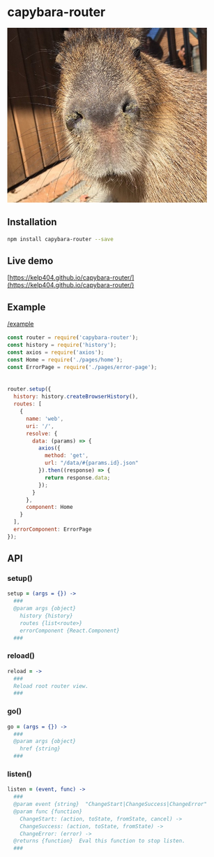 # capybara-router
<img src="_capybara.jpg" height="400px"/>

## Installation
```bash
npm install capybara-router --save
```


## Live demo
[https://kelp404.github.io/capybara-router/](https://kelp404.github.io/capybara-router/)


## Example
[/example](/example)
```js
const router = require('capybara-router');
const history = require('history');
const axios = require('axios');
const Home = require('./pages/home');
const ErrorPage = require('./pages/error-page');


router.setup({
  history: history.createBrowserHistory(),
  routes: [
    {
      name: 'web',
      uri: '/',
      resolve: {
        data: (params) => {
          axios({
            method: 'get',
            url: "/data/#{params.id}.json"
          }).then((response) => {
            return response.data;
          });
        }
      },
      component: Home
    }
  ],
  errorComponent: ErrorPage
});
```


## API
### setup()
```coffee
setup = (args = {}) ->
  ###
  @param args {object}
    history {history}
    routes {list<route>}
    errorComponent {React.Component}
  ###
```

### reload()
```coffee
reload = ->
  ###
  Reload root router view.
  ###
```

### go()
```coffee
go = (args = {}) ->
  ###
  @param args {object}
    href {string}
  ###
```

### listen()
```coffee
listen = (event, func) ->
  ###
  @param event {string}  "ChangeStart|ChangeSuccess|ChangeError"
  @param func {function}
    ChangeStart: (action, toState, fromState, cancel) ->
    ChangeSuccess: (action, toState, fromState) ->
    ChangeError: (error) ->
  @returns {function}  Eval this function to stop listen.
  ###
```
